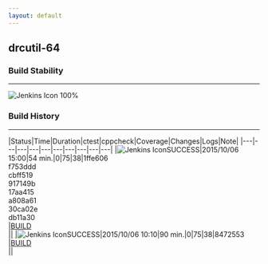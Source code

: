 ```yaml
---
layout: default
---
```

## drcutil-64
### Build Stability
___
![Jenkins Icon](http://jenkinshrg.github.io/images/48x48/health-80plus.png)
100%
  
### Build History
___
|Status|Time|Duration|<span class='badge'>ctest</span>|<span class='badge'>cppcheck</span>|Coverage|Changes|Logs|Note|
|---|---|---|---|---|---|---|---|---|---|
|![Jenkins Icon](http://jenkinshrg.github.io/images/24x24/blue.png)SUCCESS|2015/10/06 15:00|54 min.|0|75|38|1ffe606<br>f753ddd<br>cbff519<br>917149b<br>17aa415<br>a808a61<br>30ca02e<br>db11a30<br>|[BUILD](https://drive.google.com/file/d/0B54sHwaxmuM4QmU0QTBiOXI5ZEk/view?usp=drivesdk)<br>||
|![Jenkins Icon](http://jenkinshrg.github.io/images/24x24/blue.png)SUCCESS|2015/10/06 10:10|90 min.|0|75|38|8472553<br>|[BUILD](https://drive.google.com/file/d/0B54sHwaxmuM4Tl9WVEc1ZUk0WTg/view?usp=drivesdk)<br>||
